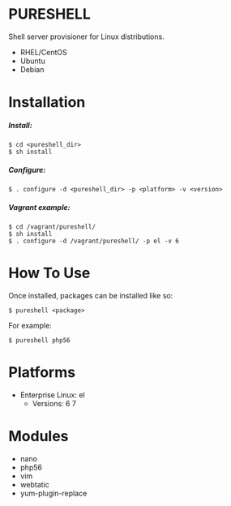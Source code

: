 PURESHELL
=========

Shell server provisioner for Linux distributions.

- RHEL/CentOS
- Ubuntu
- Debian


# Installation

##### Install:

    $ cd <pureshell_dir>
    $ sh install

##### Configure:

    $ . configure -d <pureshell_dir> -p <platform> -v <version>

##### Vagrant example:

    $ cd /vagrant/pureshell/
    $ sh install
    $ . configure -d /vagrant/pureshell/ -p el -v 6

# How To Use

Once installed, packages can be installed like so:

    $ pureshell <package>

For example:

    $ pureshell php56

# Platforms

- Enterprise Linux: el
    - Versions:
        6
        7

# Modules

- nano
- php56
- vim
- webtatic
- yum-plugin-replace